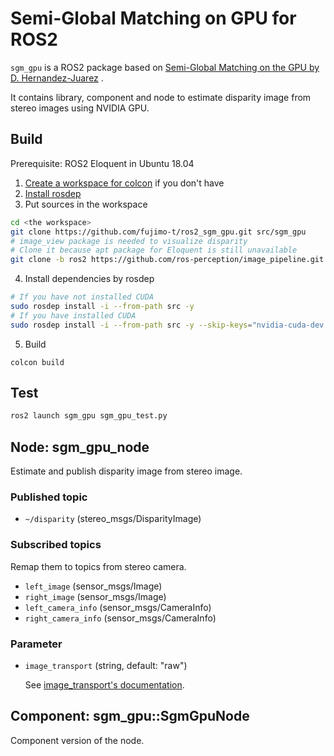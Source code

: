 # Semi-Global Matching on GPU for ROS2

`sgm_gpu` is a ROS2 package based on [Semi-Global Matching on the GPU by D. Hernandez-Juarez](https://github.com/dhernandez0/sgm) .

It contains library, component and node to estimate disparity image from stereo images using NVIDIA GPU.

## Build

Prerequisite: ROS2 Eloquent in Ubuntu 18.04

1. [Create a workspace for colcon](https://index.ros.org/doc/ros2/Tutorials/Workspace/Creating-A-Workspace/) if you don't have
2. [Install rosdep](http://wiki.ros.org/rosdep#Installing_rosdep)
3. Put sources in the workspace

  ```bash
  cd <the workspace>
  git clone https://github.com/fujimo-t/ros2_sgm_gpu.git src/sgm_gpu
  # image_view package is needed to visualize disparity
  # Clone it because apt package for Eloquent is still unavailable
  git clone -b ros2 https://github.com/ros-perception/image_pipeline.git src/image_pipeline
  ```

4. Install dependencies by rosdep

  ```bash
  # If you have not installed CUDA
  sudo rosdep install -i --from-path src -y
  # If you have installed CUDA
  sudo rosdep install -i --from-path src -y --skip-keys="nvidia-cuda-dev nvidia-cuda"
  ```

5. Build

  ```
  colcon build
  ```

## Test

```bash
ros2 launch sgm_gpu sgm_gpu_test.py
```

## Node: sgm_gpu_node

Estimate and publish disparity image from stereo image.

### Published topic

* `~/disparity` (stereo_msgs/DisparityImage)

### Subscribed topics

Remap them to topics from stereo camera.

* `left_image` (sensor_msgs/Image)
* `right_image` (sensor_msgs/Image)
* `left_camera_info` (sensor_msgs/CameraInfo)
* `right_camera_info` (sensor_msgs/CameraInfo)

### Parameter

* `image_transport` (string, default: "raw")

  See [image_transport's documentation](https://wiki.ros.org/image_transport).

## Component: sgm_gpu::SgmGpuNode

Component version of the node.

